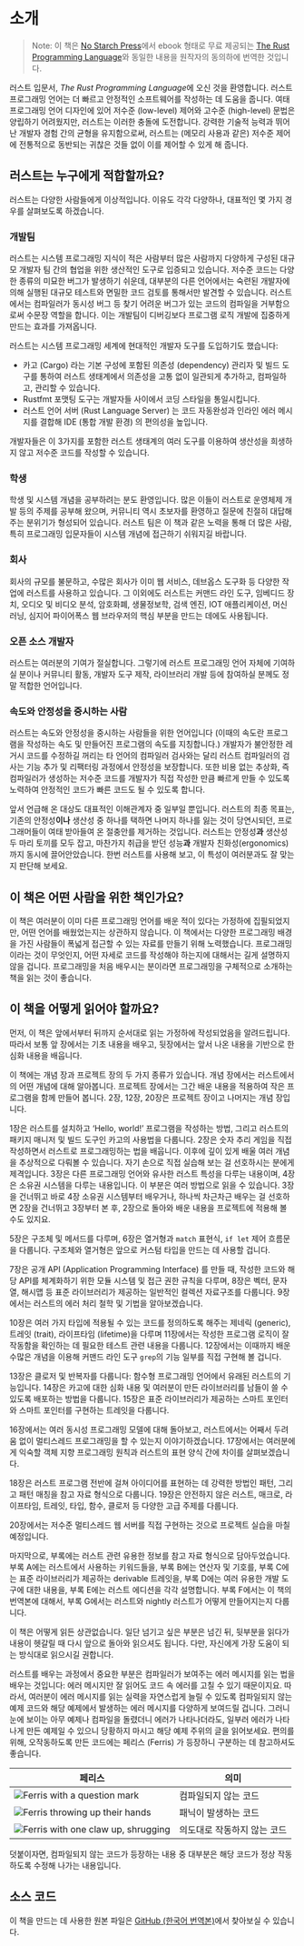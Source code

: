 # 소개

> Note: 이 책은 [No Starch Press][nsp]에서 ebook 형태로
> 무료 제공되는 [The Rust Programming Language][nsprust]와
> 동일한 내용을 원작자의 동의하에 번역한 것입니다.

[nsprust]: https://nostarch.com/rust-programming-language-2nd-edition
[nsp]: https://nostarch.com/

러스트 입문서, *The Rust Programming Language*에 오신 것을 환영합니다.
러스트 프로그래밍 언어는 더 빠르고 안정적인 소프트웨어를 작성하는 데 도움을
줍니다. 여태 프로그래밍 언어 디자인에 있어 저수준 (low-level) 제어와 고수준
(high-level) 문법은 양립하기 어려웠지만, 러스트는 이러한 충돌에 도전합니다.
강력한 기술적 능력과 뛰어난 개발자 경험 간의 균형을 유지함으로써, 러스트는
(메모리 사용과 같은) 저수준 제어에 전통적으로 동반되는 귀찮은 것들
없이 이를 제어할 수 있게 해 줍니다.

## 러스트는 누구에게 적합할까요?

러스트는 다양한 사람들에게 이상적입니다. 이유도 각각 다양하나,
대표적인 몇 가지 경우를 살펴보도록 하겠습니다.

### 개발팀

러스트는 시스템 프로그래밍 지식이 적은 사람부터 많은 사람까지 다양하게
구성된 대규모 개발자 팀 간의 협업을 위한 생산적인 도구로 입증되고
있습니다. 저수준 코드는 다양한 종류의 미묘한 버그가 발생하기 쉬운데,
대부분의 다른 언어에서는 숙련된 개발자에 의해 실행된 대규모 테스트와
면밀한 코드 검토를 통해서만 발견할 수 있습니다. 러스트에서는 컴파일러가
동시성 버그 등 찾기 어려운 버그가 있는 코드의 컴파일을 거부함으로써
수문장 역할을 합니다. 이는 개발팀이 디버깅보다 프로그램 로직 개발에
집중하게 만드는 효과를 가져옵니다.

러스트는 시스템 프로그래밍 세계에 현대적인 개발자 도구를 도입하기도 했습니다:

* 카고 (Cargo) 라는 기본 구성에 포함된 의존성 (dependency) 관리자 및 빌드
  도구를 통하여 러스트 생태계에서 의존성을 고통 없이 일관되게 추가하고,
  컴파일하고, 관리할 수 있습니다.
* Rustfmt 포맷팅 도구는 개발자들 사이에서 코딩 스타일을
  통일시킵니다.
* 러스트 언어 서버 (Rust Language Server) 는 코드 자동완성과
  인라인 에러 메시지를 결합해 IDE (통합 개발 환경) 의 편의성을 높입니다.

개발자들은 이 3가지를 포함한 러스트 생태계의 여러 도구를 이용하여
생산성을 희생하지 않고 저수준 코드를 작성할 수 있습니다.

### 학생

학생 및 시스템 개념을 공부하려는 분도 환영입니다.
많은 이들이 러스트로 운영체제 개발 등의 주제를 공부해 왔으며,
커뮤니티 역시 초보자를 환영하고 질문에 친절히 대답해 주는
분위기가 형성되어 있습니다. 러스트 팀은 이 책과 같은 노력을 통해
더 많은 사람, 특히 프로그래밍 입문자들이 시스템 개념에 접근하기
쉬워지길 바랍니다.

### 회사

회사의 규모를 불문하고, 수많은 회사가 이미 웹 서비스,
데브옵스 도구화 등 다양한 작업에 러스트를 사용하고 있습니다.
그 이외에도 러스트는 커맨드 라인 도구, 임베디드 장치, 오디오 및 비디오 분석,
암호화폐, 생물정보학, 검색 엔진, IOT 애플리케이션, 머신 러닝,
심지어 파이어폭스 웹 브라우저의 핵심 부분을 만드는 데에도 사용됩니다.

### 오픈 소스 개발자

러스트는 여러분의 기여가 절실합니다.
그렇기에 러스트 프로그래밍 언어 자체에 기여하실 분이나 커뮤니티 활동,
개발자 도구 제작, 라이브러리 개발 등에 참여하실 분께도 정말 적합한 언어입니다.

### 속도와 안정성을 중시하는 사람

러스트는 속도와 안정성을 중시하는 사람들을 위한 언어입니다
(이때의 속도란 프로그램을 작성하는 속도 및 만들어진 프로그램의
속도를 지칭합니다.) 개발자가 불안정한 레거시 코드를 수정하길 꺼리는
타 언어의 컴파일러 검사와는 달리 러스트 컴파일러의 검사는
기능 추가 및 리팩터링 과정에서 안정성을 보장합니다.
또한 비용 없는 추상화, 즉 컴파일러가 생성하는 저수준 코드를
개발자가 직접 작성한 만큼 빠르게 만들 수 있도록 노력하여
안정적인 코드가 빠른 코드도 될 수 있도록 합니다.

앞서 언급해 온 대상도 대표적인 이해관계자 중 일부일 뿐입니다. 러스트의 최종 목표는,
기존의 안정성**이나** 생산성 중 하나를 택하면 나머지 하나를 잃는 것이 당연시되던, 프로그래머들이
여태 받아들여 온 절충안를 제거하는 것입니다. 러스트는 안정성**과**  생산성 두 마리 토끼를 모두 잡고,
마찬가지 취급을 받던 성능**과** 개발자 친화성(ergonomics)까지 동시에 끌어안았습니다.
한번 러스트를 사용해 보고, 이 특성이 여러분과도 잘 맞는지 판단해 보세요.

## 이 책은 어떤 사람을 위한 책인가요?

이 책은 여러분이 이미 다른 프로그래밍 언어를 배운 적이 있다는 가정하에
집필되었지만, 어떤 언어를 배웠었는지는 상관하지 않습니다. 이 책에서는 다양한
프로그래밍 배경을 가진 사람들이 폭넓게 접근할 수 있는 자료를 만들기 위해
노력했습니다. 프로그래밍이라는 것이 무엇인지, 어떤 자세로 코드를 작성해야
하는지에 대해서는 길게 설명하지 않을 겁니다. 프로그래밍을 처음 배우시는 분이라면
프로그래밍을 구체적으로 소개하는 책을 읽는 것이 좋습니다.

## 이 책을 어떻게 읽어야 할까요?

먼저, 이 책은 앞에서부터 뒤까지 순서대로
읽는 가정하에 작성되었음을 알려드립니다.
따라서 보통 앞 장에서는 기초 내용을 배우고,
뒷장에서는 앞서 나온 내용을 기반으로 한 심화 내용을 배웁니다.

이 책에는 개념 장과 프로젝트 장의 두 가지 종류가 있습니다. 개념
장에서는 러스트에서의 어떤 개념에 대해 알아봅니다. 프로젝트 장에서는
그간 배운 내용을 적용하여 작은 프로그램을 함께 만들어 봅니다. 2장,
12장, 20장은 프로젝트 장이고 나머지는 개념 장입니다.

1장은 러스트를 설치하고 ‘Hello, world!’ 프로그램을 작성하는 방법,
그리고 러스트의 패키지 매니저 및 빌드 도구인 카고의 사용법을 다룹니다.
2장은 숫자 추리 게임을 직접 작성하면서 러스트로 프로그래밍하는 법을 배웁니다.
이후에 깊이 있게 배울 여러 개념을 추상적으로 다뤄볼 수 있습니다.
자기 손으로 직접 실습해 보는 걸 선호하시는 분에게 제격입니다.
3장은 다른 프로그래밍 언어와 유사한 러스트 특성을 다루는 내용이며,
4장은 소유권 시스템을 다루는 내용입니다.
이 부분은 여러 방법으로 읽을 수 있습니다.
3장을 건너뛰고 바로 4장 소유권 시스템부터 배우거나,
하나씩 차근차근 배우는 걸 선호하면 2장을 건너뛰고 3장부터 본 후,
2장으로 돌아와 배운 내용을 프로젝트에 적용해 볼 수도 있지요.

5장은 구조체 및 메서드를 다루며,
6장은 열거형과 `match` 표현식, `if let` 제어 흐름문을 다룹니다.
구조체와 열거형은 앞으로 커스텀 타입을 만드는 데 사용할 겁니다.

7장은 공개 API (Application Programming Interface) 를 만들 때,
작성한 코드와 해당 API를 체계화하기 위한 모듈 시스템 및 접근 권한 규칙을 다루며,
8장은 벡터, 문자열, 해시맵 등 표준 라이브러리가
제공하는 일반적인 컬렉션 자료구조를 다룹니다.
9장에서는 러스트의 에러 처리 철학 및 기법을 알아보겠습니다.

10장은 여러 가지 타입에 적용될 수 있는 코드를 정의하도록 해주는
제네릭 (generic), 트레잇 (trait), 라이프타임 (lifetime)을 다루며
11장에서는 작성한 프로그램 로직이 잘 작동함을
확인하는 데 필요한 테스트 관련 내용을 다룹니다.
12장에서는 이때까지 배운 수많은 개념을 이용해
커맨드 라인 도구 `grep`의 기능 일부를
직접 구현해 볼 겁니다.

13장은 클로저 및 반복자를 다룹니다: 함수형 프로그래밍 언어에서 유래된
러스트의 기능입니다. 14장은 카고에 대한 심화 내용 및 여러분이 만든
라이브러리를 남들이 쓸 수 있도록 배포하는 방법을 다룹니다.
15장은 표준 라이브러리가 제공하는 스마트 포인터와
스마트 포인터를 구현하는 트레잇을 다룹니다.

16장에서는 여러 동시성 프로그래밍 모델에 대해 돌아보고, 러스트에서는
어째서 두려움 없이 멀티스레드 프로그래밍을 할 수 있는지 이야기하겠습니다.
17장에서는 여러분에게 익숙할 객체 지향 프로그래밍 원칙과
러스트의 표현 양식 간에 차이를 살펴보겠습니다.

18장은 러스트 프로그램 전반에 걸쳐 아이디어를 표현하는 데 강력한
방법인 패턴, 그리고 패턴 매칭을 참고 자료 형식으로 다룹니다.
19장은 안전하지 않은 러스트, 매크로, 라이프타임, 트레잇, 타입, 함수,
클로저 등 다양한 고급 주제를 다룹니다.

20장에서는 저수준 멀티스레드 웹 서버를 직접 구현하는 것으로
프로젝트 실습을 마칠 예정입니다.

마지막으로, 부록에는 러스트 관련 유용한 정보를 참고 자료
형식으로 담아두었습니다. 부록 A에는 러스트에서 사용하는 키워드들을,
부록 B에는 연산자 및 기호를, 부록 C에는 표준 라이브러리가
제공하는 derivable 트레잇을, 부록 D에는 여러 유용한 개발 도구에 대한 내용을,
부록 E에는 러스트 에디션을 각각 설명합니다. 부록 F에서는
이 책의 번역본에 대해서, 부록 G에서는 러스트와 nightly 러스트가
어떻게 만들어지는지 다룹니다.

이 책은 어떻게 읽든 상관없습니다. 일단 넘기고 싶은 부분은 넘긴 뒤,
뒷부분을 읽다가 내용이 헷갈릴 때 다시 앞으로 돌아와 읽으셔도 됩니다.
다만, 자신에게 가장 도움이 되는 방식대로 읽으시길 권합니다.

<span id="ferris"></span>

러스트를 배우는 과정에서 중요한 부분은 컴파일러가 보여주는 에러 메시지를 읽는 법을
배우는 것입니다: 에러 메시지만 잘 읽어도 코드 속 에러를 고칠 수 있기 때문이지요.
따라서, 여러분이 에러 메시지를 읽는 실력을 자연스럽게 늘릴 수 있도록 컴파일되지
않는 예제 코드와 해당 예제에서 발생하는 에러 메시지를 다양하게 보여드릴 겁니다.
그러니 눈에 보이는 아무 예제나 컴파일을 돌렸더니 에러가 나타나더라도,
일부러 에러가 나타나게 만든 예제일 수 있으니 당황하지 마시고 해당 예제 주위의 글을 읽어보세요.
편의를 위해, 오작동하도록 만든 코드에는 페리스 (Ferris) 가 등장하니 구분하는 데 참고하셔도 좋습니다.

| 페리스                                                                                                           | 의미                                          |
|------------------------------------------------------------------------------------------------------------------|---------------------------|
| <img src="img/ferris/does_not_compile.svg" class="ferris-explain" alt="Ferris with a question mark"/>            | 컴파일되지 않는 코드        |
| <img src="img/ferris/panics.svg" class="ferris-explain" alt="Ferris throwing up their hands"/>                   | 패닉이 발생하는 코드        |
| <img src="img/ferris/not_desired_behavior.svg" class="ferris-explain" alt="Ferris with one claw up, shrugging"/> | 의도대로 작동하지 않는 코드 |

덧붙이자면, 컴파일되지 않는 코드가 등장하는 내용 중 대부분은
해당 코드가 정상 작동하도록 수정해 나가는 내용입니다.

## 소스 코드

이 책을 만드는 데 사용한 원본 파일은
[GitHub (한국어 번역본)][translated_book]에서 찾아보실 수 있습니다.

[translated_book]: https://github.com/rust-kr/doc.rust-kr.org/tree/master/src
